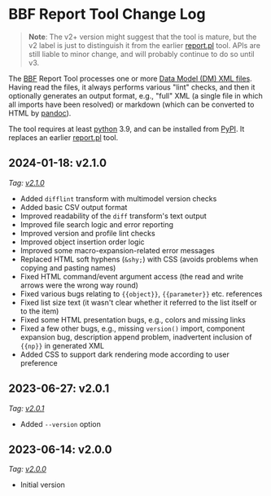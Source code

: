 <!-- do not edit! this file was created from PROJECT.yaml by project-parser.py -->

# BBF Report Tool Change Log

> **Note**: The v2+ version might suggest that the tool is mature, but the
v2 label is just to distinguish it from the earlier [report.pl] tool. APIs
are still liable to minor change, and will probably continue to do so
until v3.

The [BBF] Report Tool processes one or more [Data Model (DM) XML files][DM].
Having read the files, it always performs various "lint" checks, and then it
optionally generates an output format, e.g., "full" XML (a single file in
which all imports have been resolved) or markdown (which can be converted to
HTML by [pandoc]).

The tool requires at least [python] 3.9, and can be installed from [PyPI].
It replaces an earlier [report.pl] tool.

[BBF]: https://www.broadband-forum.org
[DM]: https://data-model-template.broadband-forum.org/#sec:executive-summary
[pandoc]: https://pandoc.org
[PyPI]: https://pypi.org/search/?q=bbfreport
[python]: https://www.python.org
[report.pl]: https://github.com/BroadbandForum/cwmp-xml-tools

## 2024-01-18: v2.1.0

*Tag: [v2.1.0]*

* Added `difflint` transform with multimodel version checks
* Added basic CSV output format
* Improved readability of the `diff` transform's text output
* Improved file search logic and error reporting
* Improved version and profile lint checks
* Improved object insertion order logic
* Improved some macro-expansion-related error messages
* Replaced HTML soft hyphens (`&shy;`) with CSS (avoids problems when
  copying and pasting names)
* Fixed HTML command/event argument access (the read and write arrows
  were the wrong way round)
* Fixed various bugs relating to `{{object}}`, `{{parameter}}` etc.
  references
* Fixed list size text (it wasn't clear whether it referred to the
  list itself or to the item)
* Fixed some HTML presentation bugs, e.g., colors and missing links
* Fixed a few other bugs, e.g., missing `version()` import, component
  expansion bug, description append problem, inadvertent inclusion of
  `{{np}}` in generated XML
* Added CSS to support dark rendering mode according to user preference

## 2023-06-27: v2.0.1

*Tag: [v2.0.1]*

* Added `--version` option

## 2023-06-14: v2.0.0

*Tag: [v2.0.0]*

* Initial version

[v2.0.0]: https://github.com/BroadbandForum/bbfreport/releases/tag/v2.0.0
[v2.0.1]: https://github.com/BroadbandForum/bbfreport/releases/tag/v2.0.1
[v2.1.0]: https://github.com/BroadbandForum/bbfreport/releases/tag/v2.1.0
